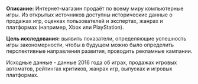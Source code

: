 **Описание:** Интернет-магазин продаёт по всему миру компьютерные игры. Из открытых источников доступны исторические данные о продажах игр, оценках пользователей и экспертах, жанрах и платформах (например, Xbox или PlayStation).

**Цель исследования:** выявить показатели, определяющие успешность игры закономерности, чтобы в будущем можно было определить перспективные направления развития, проводить рекламные кампании.

Исходные данные - данные 2016 года об играх, продажах игровых автоматов, рейтингах критиков, жанрах игр, выпусках и игровых платформах.
